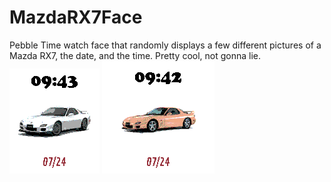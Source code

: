 # MazdaRX7Face
Pebble Time watch face that randomly displays a few different pictures of a Mazda RX7, the date, and the time. Pretty cool, not gonna lie.
![Rectangular](screenshots/rect.png)
![Round](screenshots/round.png)
